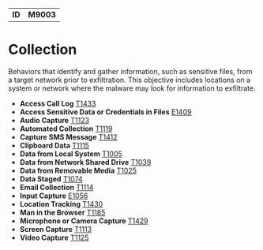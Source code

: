 |||
|--|-----|
|**ID**|**M9003**|

# Collection #
Behaviors that identify and gather information, such as sensitive files, from a target network prior to exfiltration. This objective includes locations on a system or network where the malware may look for information to exfiltrate.

* **Access Call Log** [T1433](../collection/access-call-log.md)
* **Access Sensitive Data or Credentials in Files** [E1409](../collection/access-sensitive-data.md)
* **Audio Capture** [T1123](../collection/audio-capture.md)
* **Automated Collection** [T1119](../collection/auto-collect.md)
* **Capture SMS Message** [T1412](../collection/capture-sms.md)
* **Clipboard Data** [T1115](../collection/clipboard-data.md)
* **Data from Local System** [T1005](../collection/data-local-system.md)
* **Data from Network Shared Drive** [T1039](../collection/data-network-share.md)
* **Data from Removable Media** [T1025](../collection/data-removable-media.md)
* **Data Staged** [T1074](../collection/data-staged.md)
* **Email Collection** [T1114](../collection/email-collect.md)
* **Input Capture** [E1056](../collection/input-capture.md)
* **Location Tracking** [T1430](../collection/location-track.md)
* **Man in the Browser** [T1185](../collection/man-in-browser.md)
* **Microphone or Camera Capture** [T1429](../collection/micro-cam-capture.md)
* **Screen Capture** [T1113](../collection/screen-capture.md)
* **Video Capture** [T1125](../collection/video-capture.md)
